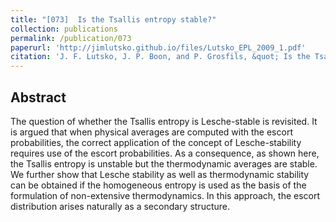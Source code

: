 ```yaml
---
title: "[073]  Is the Tsallis entropy stable?"
collection: publications
permalink: /publication/073
paperurl: 'http://jimlutsko.github.io/files/Lutsko_EPL_2009_1.pdf'
citation: 'J. F. Lutsko, J. P. Boon, and P. Grosfils, &quot; Is the Tsallis entropy stable?&quot;, <i>EuroPhys. Lett.</i>, <strong>86</strong>, 40005 (2009)'
---
```

Abstract
---
The question of whether the Tsallis entropy is Lesche-stable is revisited. It is argued that when physical averages are computed with the escort probabilities, the correct application of the concept of Lesche-stability requires use of the escort probabilities. As a consequence, as shown here, the Tsallis entropy is unstable but the thermodynamic averages are stable. We further show that Lesche stability as well as thermodynamic stability can be obtained if the homogeneous entropy is used as the basis of the formulation of non-extensive thermodynamics. In this approach, the escort distribution arises naturally as a secondary structure.
